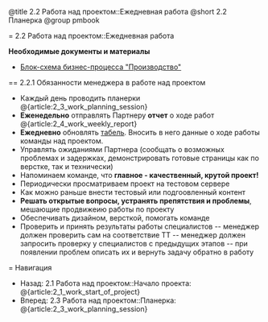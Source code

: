 @title 2.2 Работа над проектом::Ежедневная работа
@short 2.2 Планерка
@group pmbook

= 2.2 Работа над проектом::Ежедневная работа

**Необходимые документы и материалы**
- [Блок-схема бизнес-процесса "Производство"](https://dl.dropboxusercontent.com/u/9235556/makebecool/businesDiagramm/%D0%91%D0%B8%D0%B7%D0%BD%D0%B5%D1%81%20%D0%9F%D1%80%D0%BE%D1%86%D0%B5%D1%81%D1%81%20-%20%D0%9F%D1%80%D0%BE%D0%B8%D0%B7%D0%B2%D0%BE%D0%B4%D1%81%D1%82%D0%B2%D0%BE.html)

== 2.2.1 Обязанности менеджера в работе над проектом

- Каждый день проводить планерки @{article:2_3_work_planning_session}
- **Еженедельно** отправлять Партнеру **отчет** о ходе работ @{article:2_4_work_weekly_report}
- **Ежедневно** обновлять [табель](https://docs.google.com/a/makebecool.com/spreadsheets/d/1V5cN0NzFg9tOrJEl5d20ld1_jOD0UZx6bCK-XMYA7Pw/edit?usp=sharing). Вносить в него данные о ходе работы команды над проектом. 
- Управлять ожиданиями Партнера (сообщать о возможных проблемах и задержках, демонстрировать готовые страницы как по верстке, так и технически)
- Напоминаем команде, что **главное - качественный, крутой проект!**
- Периодически просматриваем проект на тестовом сервере
- Как можно раньше внести тестовый или подгоовленный контент
- **Решать открытые вопросы, устранять препятствия и проблемы**, мешающие продвижеию работы по проекту
- Обеспечивать дизайном, версткой, помогать команде
- Проверить и принять результаты работы специалистов
-- менеджер должен проверить сам на соответствие ТТ
-- менеджер должен запросить проверку у специалистов с предыдущих этапов
-- при появлении проблем описать их и вернуть задачу обратно в работу

= Навигация
- Назад: 2.1 Работа над проектом::Начало проекта: @{article:2_1_work_start_of_project}
- Вперед: 2.3 Работа над проектом::Планерка: @{article:2_3_work_planning_session}